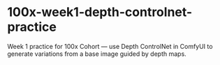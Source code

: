 # 100x-week1-depth-controlnet-practice
Week 1 practice for 100x Cohort — use Depth ControlNet in ComfyUI to generate variations from a base image guided by depth maps.
